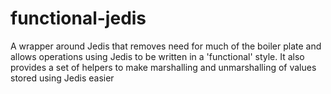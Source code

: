 functional-jedis
================

A wrapper around Jedis that removes need for much of the boiler plate and allows operations using Jedis to be written in a 
'functional' style. It also provides a set of helpers to make marshalling and unmarshalling of values stored using Jedis 
easier
